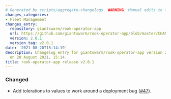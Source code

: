 ```yaml
---
# Generated by scripts/aggregate-changelogs. WARNING: Manual edits to this files will be overwritten.
changes_categories:
- Fleet Management
changes_entry:
  repository: giantswarm/rook-operator-app
  url: https://github.com/giantswarm/rook-operator-app/blob/master/CHANGELOG.md#201---2021-08-20
  version: 2.0.1
  version_tag: v2.0.1
date: '2021-08-20T15:14:19'
description: Changelog entry for giantswarm/rook-operator-app version 2.0.1, published
  on 20 August 2021, 15:14.
title: rook-operator-app release v2.0.1
---
```


### Changed
- Add tolerations to values to work around a deployment bug ([#47](https://github.com/giantswarm/rook-operator-app/pull/47)).
